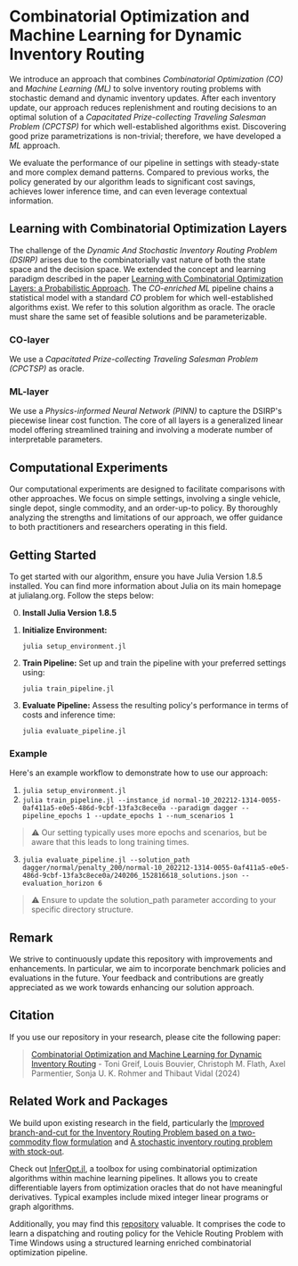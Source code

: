 # Combinatorial Optimization and Machine Learning for Dynamic Inventory Routing
We introduce an approach that combines *Combinatorial Optimization (CO)* and *Machine Learning (ML)* to solve inventory routing problems with stochastic demand and dynamic inventory updates. After each inventory update, our approach reduces replenishment and routing decisions to an optimal solution of a *Capacitated Prize-collecting Traveling Salesman Problem (CPCTSP)* for which well-established algorithms exist. Discovering good prize parametrizations is non-trivial; therefore, we have developed a *ML* approach. 

We evaluate the performance of our pipeline in settings with steady-state and more complex demand patterns. Compared to previous works, the policy generated by our algorithm leads to significant cost savings, achieves lower inference time, and can even leverage contextual information.

## Learning with Combinatorial Optimization Layers
The challenge of the *Dynamic And Stochastic Inventory Routing Problem (DSIRP)* arises due to the combinatorially vast nature of both the state space and the decision space. We extended the concept and learning paradigm described in the paper [Learning with Combinatorial Optimization Layers: a Probabilistic Approach](https://arxiv.org/abs/2207.13513). The *CO-enriched ML* pipeline chains a statistical model with a standard *CO* problem for which well-established algorithms exist. We refer to this solution algorithm as oracle. The oracle must share the same set of feasible solutions and be parameterizable.

### CO-layer
We use a *Capacitated Prize-collecting Traveling Salesman Problem (CPCTSP)* as oracle.

### ML-layer
We use a *Physics-informed Neural Network (PINN)* to capture the DSIRP's piecewise linear cost function. The core of all layers is a generalized linear model offering streamlined training and involving a moderate number of interpretable parameters.

## Computational Experiments
Our computational experiments are designed to facilitate comparisons with other approaches. We focus on simple settings, involving a single vehicle, single depot, single commodity, and an order-up-to policy. By thoroughly analyzing the strengths and limitations of our approach, we offer guidance to both practitioners and researchers operating in this field.

## Getting Started
To get started with our algorithm, ensure you have Julia Version 1.8.5 installed. You can find more information about Julia on its main homepage at julialang.org. Follow the steps below:

0. **Install Julia Version 1.8.5**   
1. **Initialize Environment:**
   
   `julia setup_environment.jl`

3. **Train Pipeline:** Set up and train the pipeline with your preferred settings using:
   
   `julia train_pipeline.jl`

5. **Evaluate Pipeline:** Assess the resulting policy's performance in terms of costs and inference time:

   `julia evaluate_pipeline.jl`

### Example
Here's an example workflow to demonstrate how to use our approach:

1. `julia setup_environment.jl`
2. `julia train_pipeline.jl --instance_id normal-10_202212-1314-0055-0af411a5-e0e5-486d-9cbf-13fa3c8ece0a --paradigm dagger --pipeline_epochs 1 --update_epochs 1 --num_scenarios 1`

> :warning: Our setting typically uses more epochs and scenarios, but be aware that this leads to long training times.

3. `julia evaluate_pipeline.jl --solution_path dagger/normal/penalty_200/normal-10_202212-1314-0055-0af411a5-e0e5-486d-9cbf-13fa3c8ece0a/240206_152816618_solutions.json --evaluation_horizon 6`

> :warning: Ensure to update the solution_path parameter according to your specific directory structure.

## Remark

We strive to continuously update this repository with improvements and enhancements. In particular, we aim to incorporate benchmark policies and evaluations in the future. Your feedback and contributions are greatly appreciated as we work towards enhancing our solution approach.

## Citation

If you use our repository in your research, please cite the following paper:

> [Combinatorial Optimization and Machine Learning for Dynamic Inventory Routing](https://arxiv.org/abs/) - Toni Greif, Louis Bouvier, Christoph M. Flath, Axel Parmentier, Sonja U. K. Rohmer and Thibaut Vidal (2024)

## Related Work and Packages

We build upon existing research in the field, particularly the [Improved branch-and-cut for the Inventory Routing Problem based on a two-commodity flow formulation](https://doi.org/10.1016/j.ejor.2020.08.047) and [A stochastic inventory routing problem with stock-out](https://doi.org/10.1016/j.trc.2011.06.003).

Check out [InferOpt.jl](https://github.com/axelparmentier/InferOpt.jl), a toolbox for using combinatorial optimization algorithms within machine learning pipelines.
It allows you to create differentiable layers from optimization oracles that do not have meaningful derivatives. Typical examples include mixed integer linear programs or graph algorithms.

Additionally, you may find this [repository](https://github.com/tumBAIS/euro-meets-neurips-2022) valuable. It comprises the code to learn a dispatching and routing policy for the Vehicle Routing Problem with Time Windows using a structured learning enriched combinatorial optimization pipeline.
